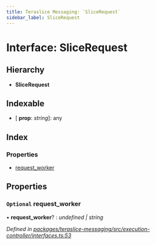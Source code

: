 ```yaml
---
title: Teraslice Messaging: `SliceRequest`
sidebar_label: SliceRequest
---
```


# Interface: SliceRequest

## Hierarchy

* **SliceRequest**

## Indexable

* \[ **prop**: *string*\]: any

## Index

### Properties

* [request_worker](slicerequest.md#optional-request_worker)

## Properties

### `Optional` request_worker

• **request_worker**? : *undefined | string*

*Defined in [packages/teraslice-messaging/src/execution-controller/interfaces.ts:53](https://github.com/terascope/teraslice/blob/78714a985/packages/teraslice-messaging/src/execution-controller/interfaces.ts#L53)*
